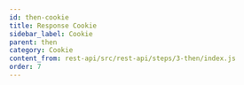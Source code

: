 ```yaml
---
id: then-cookie
title: Response Cookie
sidebar_label: Cookie
parent: then
category: Cookie
content_from: rest-api/src/rest-api/steps/3-then/index.js
order: 7
---
```


